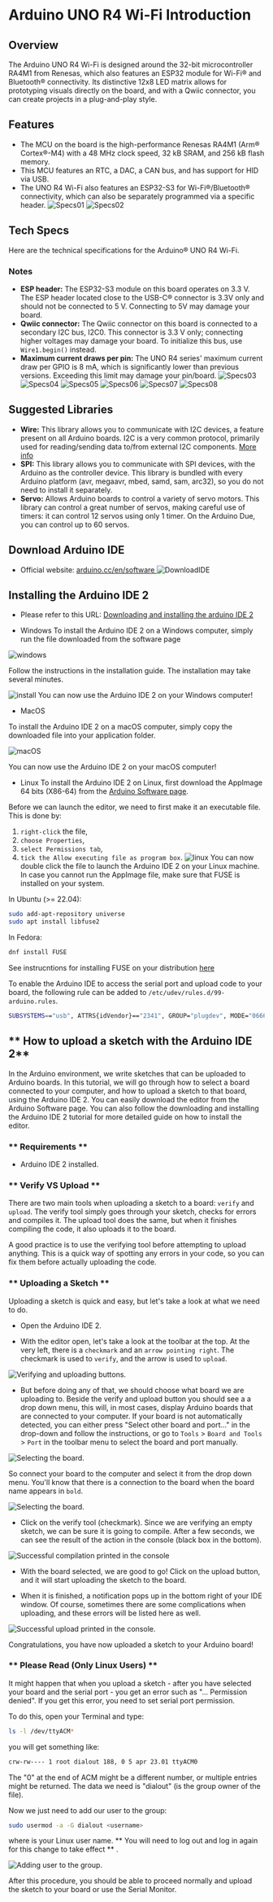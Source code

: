 # Arduino UNO R4 Wi-Fi Introduction

## Overview
The Arduino UNO R4 Wi-Fi is designed around the 32-bit microcontroller RA4M1 from Renesas, which also features an ESP32 module for Wi-Fi® and Bluetooth® connectivity. Its distinctive 12x8 LED matrix allows for prototyping visuals directly on the board, and with a Qwiic connector, you can create projects in a plug-and-play style.

## Features
- The MCU on the board is the high-performance Renesas RA4M1 (Arm® Cortex®-M4) with a 48 MHz clock speed, 32 kB SRAM, and 256 kB flash memory.
- This MCU features an RTC, a DAC, a CAN bus, and has support for HID via USB.
- The UNO R4 Wi-Fi also features an ESP32-S3 for Wi-Fi®/Bluetooth® connectivity, which can also be separately programmed via a specific header.
![Specs01](../imgs/unoR4/spec1.png)
![Specs02](../imgs/unoR4/spec2.png)
## Tech Specs
Here are the technical specifications for the Arduino® UNO R4 Wi-Fi.

### Notes
- **ESP header:** The ESP32-S3 module on this board operates on 3.3 V. The ESP header located close to the USB-C® connector is 3.3V only and should not be connected to 5 V. Connecting to 5V may damage your board.
- **Qwiic connector:** The Qwiic connector on this board is connected to a secondary I2C bus, I2C0. This connector is 3.3 V only; connecting higher voltages may damage your board. To initialize this bus, use `Wire1.begin()` instead.
- **Maximum current draws per pin:** The UNO R4 series' maximum current draw per GPIO is 8 mA, which is significantly lower than previous versions. Exceeding this limit may damage your pin/board.
![Specs03](../imgs/unoR4/spec3.png)
![Specs04](../imgs/unoR4/spec4.png)
![Specs05](../imgs/unoR4/spec5.png)
![Specs06](../imgs/unoR4/spec6.png)
![Specs07](../imgs/unoR4/spec7.png)
![Specs08](../imgs/unoR4/spec8.png)

## Suggested Libraries
- **Wire:** This library allows you to communicate with I2C devices, a feature present on all Arduino boards. I2C is a very common protocol, primarily used for reading/sending data to/from external I2C components. [More info](https://www.arduino.cc/reference/en/language/functions/communication/wire/)
- **SPI:** This library allows you to communicate with SPI devices, with the Arduino as the controller device. This library is bundled with every Arduino platform (avr, megaavr, mbed, samd, sam, arc32), so you do not need to install it separately.
- **Servo:** Allows Arduino boards to control a variety of servo motors. This library can control a great number of servos, making careful use of timers: it can control 12 servos using only 1 timer. On the Arduino Due, you can control up to 60 servos.

## **Download Arduino IDE** 
* Official website: [ arduino.cc/en/software ](https://www.arduino.cc/en/software)
![DownloadIDE](../imgs/unoR4/download_ide.png)
    
## **Installing the Arduino IDE 2** 
* Please refer to this URL:
[Downloading and installing the arduino IDE
2](https://docs.arduino.cc/software/ide-v2/tutorials/getting-started/ide-v2-downloading-and-installing/)

* Windows 
To install the Arduino IDE 2 on a Windows computer, simply run the file downloaded from the software page

![windows](../imgs/unoR4/downloading-and-installing-img01.png)

Follow the instructions in the installation guide. The installation may take several minutes.

![install](../imgs/unoR4/downloading-and-installing-img02.png)
 You can now use the Arduino IDE 2 on your Windows computer!   

* MacOS

To install the Arduino IDE 2 on a macOS computer, simply copy the downloaded file into your application folder.

![macOS](../imgs/unoR4/downloading-and-installing-img03.png)

You can now use the Arduino IDE 2 on your macOS computer!

* Linux 
To install the Arduino IDE 2 on Linux, first download the AppImage 64 bits (X86-64) from the [Arduino Software page](https://www.arduino.cc/en/software).

Before we can launch the editor, we need to first make it an executable file. This is done by:

1. `right-click` the file,
2. `choose Properties`,
3. `select Permissions tab`,
4. `tick the Allow executing file as program box`.
![linux](../imgs/unoR4/linux-installation.gif)
You can now double click the file to launch the Arduino IDE 2 on your Linux machine. In case you cannot run the AppImage file, make sure that FUSE is installed on your system.

In Ubuntu (>= 22.04):

```bash
sudo add-apt-repository universe
sudo apt install libfuse2
```

In Fedora:

```bash
dnf install FUSE
```

See instrucntions for installing FUSE on your distribution [here](https://github.com/AppImage/AppImageKit/wiki/FUSE)

To enable the Arduino IDE to access the serial port and upload code to your board, the following rule can be added to `/etc/udev/rules.d/99-arduino.rules`.

```bash
SUBSYSTEMS=="usb", ATTRS{idVendor}=="2341", GROUP="plugdev", MODE="0666"
```
## ** How to upload a sketch with the Arduino IDE 2** 
In the Arduino environment, we write sketches that can be uploaded to Arduino boards. In this tutorial, we will go through how to select a board connected to your computer, and how to upload a sketch to that board, using the Arduino IDE 2.
You can easily download the editor from the Arduino Software page.
You can also follow the downloading and installing the Arduino IDE 2 tutorial for more detailed guide on how to install the editor.

### ** Requirements **
* Arduino IDE 2 installed.  

### ** Verify VS Upload ** 
There are two main tools when uploading a sketch to a board: `verify` and `upload`. 
The verify tool simply goes through your sketch, checks for errors and compiles it. The upload tool does the same, but when it finishes compiling the code, it also uploads it to the board.

A good practice is to use the verifying tool before attempting to upload anything. This is a quick way of spotting any errors in your code, so you can fix them before actually uploading the code.

### ** Uploading a Sketch ** 
Uploading a sketch is quick and easy, but let's take a look at what we need to do.

* Open the Arduino IDE 2. 

* With the editor open, let's take a look at the toolbar at the top. 
At the very left, there is a `checkmark` and an `arrow pointing right`. 
The checkmark is used to `verify`, and the arrow is used to `upload`.

![Verifying and uploading buttons](../imgs/unoR4/uploading-a-sketch-img01.png).

* But before doing any of that, we should choose what board we are uploading to.
Beside the verify and upload button you should see a a drop down menu, this will, in most cases, display Arduino boards that are connected to your computer. 
If your board is not automatically detected, you can either press "Select other board and port..." in the drop-down and follow the instructions, or go to `Tools` > `Board and Tools` > `Port` in the toolbar menu to select the board and port manually.

![Selecting the board](../imgs/unoR4/uploading-a-sketch-img03.png).

So connect your board to the computer and select it from the drop down menu. You'll know that there is a connection to the board when the board name appears in `bold`.

![Selecting the board](../imgs/unoR4/uploading-a-sketch-img03.5.png).

* Click on the verify tool (checkmark). 
Since we are verifying an empty sketch, we can be sure it is going to compile. 
After a few seconds, we can see the result of the action in the console (black box in the bottom).

![Successful compilation printed in the console](../imgs/unoR4/uploading-a-sketch-img02.png)

* With the board selected, we are good to go! Click on the upload button, and it will start uploading the sketch to the board.

* When it is finished, a notification pops up in the bottom right of your IDE window. Of course, sometimes there are some complications when uploading, and these errors will be listed here as well.

![Successful upload printed in the console](../imgs/unoR4/uploading-a-sketch-img04.png).

Congratulations, you have now uploaded a sketch to your Arduino board!

### ** Please Read (Only Linux Users) **
It might happen that when you upload a sketch - after you have selected your board and the serial port - you get an error such as "... Permission denied". 
If you get this error, you need to set serial port permission.

To do this, open your Terminal and type:

```bash
ls -l /dev/ttyACM*
```

you will get something like:

```bash
crw-rw---- 1 root dialout 188, 0 5 apr 23.01 ttyACM0
```

The "0" at the end of ACM might be a different number, or multiple entries might be returned. The data we need is "dialout" (is the group owner of the file).

Now we just need to add our user to the group:

```bash
sudo usermod -a -G dialout <username>
```

where <username> is your Linux user name. ** You will need to log out and log in again for this change to take effect ** .

![Adding user to the group](../imgs/unoR4/Ubuntu_Serial.jpg).

After this procedure, you should be able to proceed normally and upload the sketch to your board or use the Serial Monitor.


